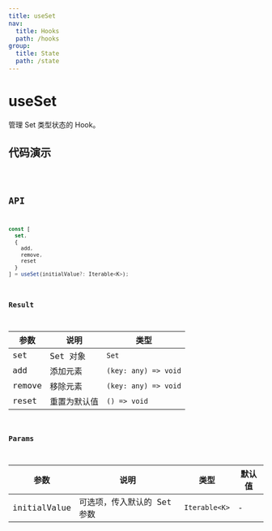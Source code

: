 ```yaml
---
title: useSet
nav:
  title: Hooks
  path: /hooks
group:
  title: State
  path: /state
---
```


# useSet

管理 Set 类型状态的 Hook。

## 代码演示

<code src="./demo/demo1.tsx" />

## API

```typescript
const [
  set,
  {
    add,
    remove,
    reset
  }
] = useSet(initialValue?: Iterable<K>);
```

### Result

| 参数   | 说明         | 类型                 |
|--------|--------------|----------------------|
| set    | Set 对象     | `Set`                |
| add    | 添加元素     | `(key: any) => void` |
| remove | 移除元素     | `(key: any) => void` |
| reset  | 重置为默认值 | `() => void`         |

### Params

| 参数         | 说明                        | 类型          | 默认值 |
|--------------|-----------------------------|---------------|--------|
| initialValue | 可选项，传入默认的 Set 参数 | `Iterable<K>` | -      |
